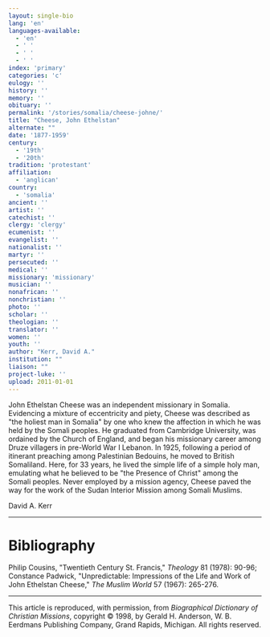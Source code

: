 ```yaml
---
layout: single-bio
lang: 'en'
languages-available:
  - 'en'
  - ' '
  - ' '
  - ' '
index: 'primary'
categories: 'c'
eulogy: ''
history: ''
memory: ''
obituary: ''
permalink: '/stories/somalia/cheese-johne/'
title: "Cheese, John Ethelstan"
alternate: ""
date: '1877-1959'
century:
  - '19th'
  - '20th'
tradition: 'protestant'
affiliation:
  - 'anglican'
country:
  - 'somalia'
ancient: ''
artist: ''
catechist: ''
clergy: 'clergy'
ecumenist: ''
evangelist: ''
nationalist: ''
martyr: ''
persecuted: ''
medical: ''
missionary: 'missionary'
musician: ''
nonafrican: ''
nonchristian: ''
photo: ''
scholar: ''
theologian: ''
translator: ''
women: ''
youth: ''
author: "Kerr, David A."
institution: ""
liaison: ""
project-luke: ''
upload: 2011-01-01
---
```




John Ethelstan Cheese was an independent missionary in Somalia. Evidencing a mixture of eccentricity and piety, Cheese was described as "the holiest man in Somalia" by one who knew the affection in which he was held by the Somali peoples. He graduated from Cambridge University, was ordained by the Church of England, and began his missionary career among Druze villagers in pre-World War I Lebanon. In 1925, following a period of itinerant preaching among Palestinian Bedouins, he moved to British Somaliland. Here, for 33 years, he lived the simple life of a simple holy man, emulating what he believed to be "the Presence of Christ" among the Somali peoples. Never employed by a mission agency, Cheese paved the way for the work of the Sudan Interior Mission among Somali Muslims.

David A. Kerr

---

# Bibliography

Philip Cousins, "Twentieth Century St. Francis," *Theology* 81 (1978): 90-96; Constance Padwick, "Unpredictable: Impressions of the Life and Work of John Ethelstan Cheese," *The Muslim World* 57 (1967): 265-276.

---

This article is reproduced, with permission, from *Biographical Dictionary of Christian Missions*, copyright © 1998, by Gerald H. Anderson, W. B. Eerdmans Publishing Company, Grand Rapids, Michigan. All rights reserved.
